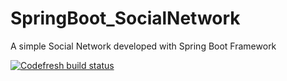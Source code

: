 # SpringBoot_SocialNetwork
A simple Social Network developed with Spring Boot Framework

[![Codefresh build status]( https://g.codefresh.io/api/badges/build?repoOwner=RaulG89&repoName=SpringBoot_SocialNetwork&branch=master&pipelineName=SpringBoot_SocialNetwork&accountName=raulg89&type=cf-1)]( https://g.codefresh.io/repositories/RaulG89/SpringBoot_SocialNetwork/builds?filter=trigger:build;branch:master;service:5aea6e604170aa000168bafa~SpringBoot_SocialNetwork)
